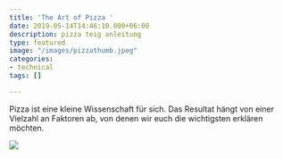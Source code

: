 ```yaml
---
title: 'The Art of Pizza '
date: 2019-05-14T14:46:10.000+06:00
description: pizza teig anleitung
type: featured
image: "/images/pizzathumb.jpeg"
categories:
- technical
tags: []

---
```

Pizza ist eine kleine Wissenschaft für sich. Das Resultat hängt von einer Vielzahl an Faktoren ab, von denen wir euch die wichtigsten erklären möchten.

![](/images/oven.gif)